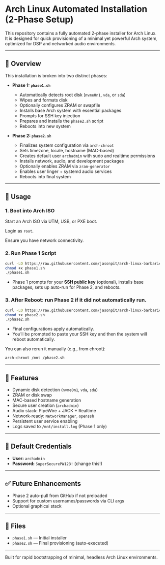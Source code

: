 # Arch Linux Automated Installation (2-Phase Setup)

This repository contains a fully automated 2-phase installer for Arch Linux. It is designed for quick provisioning of a minimal yet powerful Arch system, optimized for DSP and networked audio environments.

---

## 🚀 Overview

This installation is broken into two distinct phases:

- **Phase 1: `phase1.sh`**
  - Automatically detects root disk (`nvme0n1`, `vda`, or `sda`)
  - Wipes and formats disk
  - Optionally configures ZRAM or swapfile
  - Installs base Arch system with essential packages
  - Prompts for SSH key injection
  - Prepares and installs the `phase2.sh` script
  - Reboots into new system

- **Phase 2: `phase2.sh`**
  - Finalizes system configuration via `arch-chroot`
  - Sets timezone, locale, hostname (MAC-based)
  - Creates default user `archadmin` with sudo and realtime permissions
  - Installs network, audio, and development packages
  - Optionally enables ZRAM via `zram-generator`
  - Enables user linger + systemd audio services
  - Reboots into final system

---

## 🔧 Usage

### 1. Boot into Arch ISO

Start an Arch ISO via UTM, USB, or PXE boot.

Login as `root`.

Ensure you have network connectivity.

### 2. Run Phase 1 Script

```bash
curl -LO https://raw.githubusercontent.com/jasonpit/arch-linux-barbaric-quick-install/master/phase1.sh
chmod +x phase1.sh
./phase1.sh
```


* Phase 1 prompts for your **SSH public key** (optional), installs base packages, sets up auto-run for Phase 2, and reboots.

### 3. After Reboot: run Phase 2 if it did not automatically run.

```bash
curl -LO https://raw.githubusercontent.com/jasonpit/arch-linux-barbaric-quick-install/master/phase2.sh
chmod +x phase2.sh
./phase2.sh
```

* Final configurations apply automatically.
* You’ll be prompted to paste your SSH key and then the system will reboot automatically.

You can also rerun it manually (e.g., from chroot):

```bash
arch-chroot /mnt /phase2.sh
```

---

## 🧠 Features

* Dynamic disk detection (`nvme0n1`, `vda`, `sda`)
* ZRAM or disk swap
* MAC-based hostname generation
* Secure user creation (`archadmin`)
* Audio stack: PipeWire + JACK + Realtime
* Network-ready: `NetworkManager`, `openssh`
* Persistent user service enabling
* Logs saved to `/mnt/install.log` (Phase 1 only)

---

## 🔐 Default Credentials

* **User:** `archadmin`
* **Password:** `SuperSecurePW123!` (change this!)

---

## ✅ Future Enhancements

* Phase 2 auto-pull from GitHub if not preloaded
* Support for custom usernames/passwords via CLI args
* Optional graphical stack

---

## 📁 Files

* `phase1.sh` — Initial installer
* `phase2.sh` — Final provisioning (auto-executed)

---

Built for rapid bootstrapping of minimal, headless Arch Linux environments.
